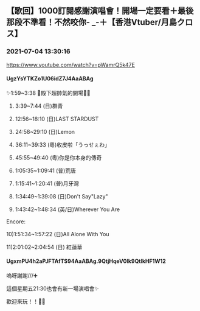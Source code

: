 ## 【歌回】1000訂閱感謝演唱會！開場一定要看＋最後那段不準看！不然咬你- _-＋【香港Vtuber/月島クロス】
### 2021-07-04 13:30:16
https://www.youtube.com/watch?v=pWamrQ5k47E
#### UgzYsYTKZo1U06idZ7J4AaABAg
✨1:59~3:38 👑殿下超帥氣的開場💛💜

1) 3:39~7:44 (日)群青

2) 12:56~18:10 (日)LAST STARDUST

3) 24:58~29:10 (日)Lemon

4) 36:11~39:33 (粵)收皮啦「うっせぇわ」

5) 45:55~49:40 (粵)你是你本身的傳奇

6) 1:05:35~1:09:41 (普)荒唐

7) 1:15:41~1:20:41 (普)月牙灣

8) 1:34:49~1:39:08 (日)Don't Say"Lazy"

9) 1:43:42~1:48:34 (英/日)Wherever You Are

Encore:

10)1:51:34~1:57:22 (日)All Alone With You

11)2:01:02~2:04:54 (日) 紅蓮華

#### UgxmPU4h2aPJFTAfTS94AaABAg.9QtjHqeV0lk9QtlkHF1W12
嗚呀謝謝///➕

這個星期五21:30也會有新一場演唱會✨

歡迎來玩！！🥺💜

